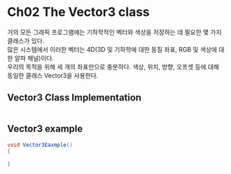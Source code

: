 # Ch02 The Vector3 class

거의 모든 그래픽 프로그램에는 기하학적인 벡터와 색상을 저장하는 데 필요한 몇 가지 클래스가 있다.  
많은 시스템에서 이러한 벡터는 4D(3D 및 기하학에 대한 동질 좌표, RGB 및 색상에 대한 알파 채널)이다.  
우리의 목적을 위해 세 개의 좌표만으로 충분하다.
색상, 위치, 방향, 오프셋 등에 대해 동일한 클래스 Vector3을 사용한다.

## Vector3 Class Implementation

```csharp

```

## Vector3 example
```csharp
void Vector3Eaxmple()
{
    
}
```
